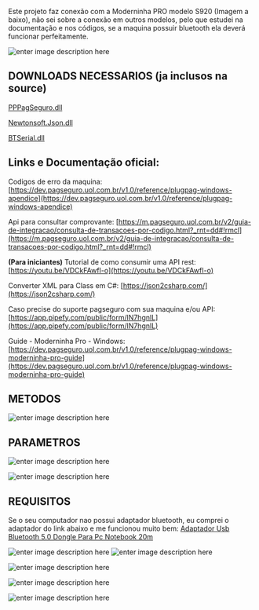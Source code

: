 Este projeto faz conexão com a Moderninha PRO modelo S920 (Imagem a baixo), não sei sobre a conexão em outros modelos, pelo que estudei na documentação e nos códigos, se a maquina possuir bluetooth ela deverá funcionar perfeitamente.

![enter image description here](https://br.mobiletransaction.org/wp-content/uploads/2022/03/moderninha-pro-desligada.jpg)


## DOWNLOADS NECESSARIOS (ja inclusos na source)
[PPPagSeguro.dll](https://www.mediafire.com/file/i5ke8y87c6kqeys/PPPagSeguro.dll/file)

[Newtonsoft.Json.dll](https://www.mediafire.com/file/r7lty4untug5fac/Newtonsoft.Json.dll/file)

[BTSerial.dll](https://www.mediafire.com/file/bq6k1df8di8zalo/BTSerial.dll/file)

## Links e Documentação oficial:

Codigos de erro da maquina: [https://dev.pagseguro.uol.com.br/v1.0/reference/plugpag-windows-apendice](https://dev.pagseguro.uol.com.br/v1.0/reference/plugpag-windows-apendice)

Api para consultar comprovante: [https://m.pagseguro.uol.com.br/v2/guia-de-integracao/consulta-de-transacoes-por-codigo.html?_rnt=dd#!rmcl](https://m.pagseguro.uol.com.br/v2/guia-de-integracao/consulta-de-transacoes-por-codigo.html?_rnt=dd#!rmcl)

**(Para iniciantes)** Tutorial de como consumir uma API rest: [https://youtu.be/VDCkFAwfI-o](https://youtu.be/VDCkFAwfI-o)

Converter XML para Class em C#: [https://json2csharp.com/](https://json2csharp.com/)

Caso precise do suporte pagseguro com sua maquina e/ou API: [https://app.pipefy.com/public/form/lN7hgnlL](https://app.pipefy.com/public/form/lN7hgnlL)

Guide - Moderninha Pro - Windows: [https://dev.pagseguro.uol.com.br/v1.0/reference/plugpag-windows-moderninha-pro-guide](https://dev.pagseguro.uol.com.br/v1.0/reference/plugpag-windows-moderninha-pro-guide)



## METODOS
![enter image description here](https://i.imgur.com/6mq7zVq.png)

## PARAMETROS
![enter image description here](https://i.imgur.com/VQfzLLi.png)

![enter image description here](https://i.imgur.com/IPr6G7g.png)


## REQUISITOS
Se o seu computador nao possui adaptador bluetooth, eu comprei o adaptador do link abaixo e me funcionou muito bem:
[Adaptador Usb Bluetooth 5.0 Dongle Para Pc Notebook 20m](https://produto.mercadolivre.com.br/MLB-2175819258-adaptador-usb-bluetooth-50-dongle-para-pc-notebook-20m-_JM)

![enter image description here](https://i.imgur.com/YtVW74h.png)
![enter image description here](https://files.readme.io/44d4923-Capture.PNG)

![enter image description here](https://i.imgur.com/P5GP3si.png)


![enter image description here](https://i.imgur.com/NgHDah4.png)


![enter image description here](https://i.imgur.com/aCYgvLa.png)

